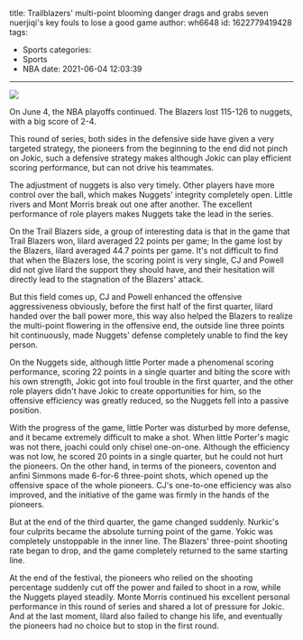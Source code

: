 title: Trailblazers' multi-point blooming danger drags and grabs seven nuerjiqi's key fouls to lose a good game
author: wh6648
id: 1622779419428
tags: 
- Sports
categories: 
- Sports
- NBA
date: 2021-06-04 12:03:39
---
![](https://p9.itc.cn/q_70/images01/20210604/95bef1ce76a444a58bac78f845f20a15.jpeg)


On June 4, the NBA playoffs continued. The Blazers lost 115-126 to nuggets, with a big score of 2-4.

This round of series, both sides in the defensive side have given a very targeted strategy, the pioneers from the beginning to the end did not pinch on Jokic, such a defensive strategy makes although Jokic can play efficient scoring performance, but can not drive his teammates.

The adjustment of nuggets is also very timely. Other players have more control over the ball, which makes Nuggets' integrity completely open. Little rivers and Mont Morris break out one after another. The excellent performance of role players makes Nuggets take the lead in the series.

On the Trail Blazers side, a group of interesting data is that in the game that Trail Blazers won, lilard averaged 22 points per game; In the game lost by the Blazers, lilard averaged 44.7 points per game. It's not difficult to find that when the Blazers lose, the scoring point is very single, CJ and Powell did not give lilard the support they should have, and their hesitation will directly lead to the stagnation of the Blazers' attack.

But this field comes up, CJ and Powell enhanced the offensive aggressiveness obviously, before the first half of the first quarter, lilard handed over the ball power more, this way also helped the Blazers to realize the multi-point flowering in the offensive end, the outside line three points hit continuously, made Nuggets' defense completely unable to find the key person.

On the Nuggets side, although little Porter made a phenomenal scoring performance, scoring 22 points in a single quarter and biting the score with his own strength, Jokic got into foul trouble in the first quarter, and the other role players didn't have Jokic to create opportunities for him, so the offensive efficiency was greatly reduced, so the Nuggets fell into a passive position.

With the progress of the game, little Porter was disturbed by more defense, and it became extremely difficult to make a shot. When little Porter's magic was not there, joachi could only chisel one-on-one. Although the efficiency was not low, he scored 20 points in a single quarter, but he could not hurt the pioneers. On the other hand, in terms of the pioneers, coventon and anfini Simmons made 6-for-6 three-point shots, which opened up the offensive space of the whole pioneers. CJ's one-to-one efficiency was also improved, and the initiative of the game was firmly in the hands of the pioneers.

But at the end of the third quarter, the game changed suddenly. Nurkic's four culprits became the absolute turning point of the game. Yokic was completely unstoppable in the inner line. The Blazers' three-point shooting rate began to drop, and the game completely returned to the same starting line.

At the end of the festival, the pioneers who relied on the shooting percentage suddenly cut off the power and failed to shoot in a row, while the Nuggets played steadily. Monte Morris continued his excellent personal performance in this round of series and shared a lot of pressure for Jokic. And at the last moment, lilard also failed to change his life, and eventually the pioneers had no choice but to stop in the first round.

